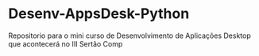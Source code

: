 # Desenv-AppsDesk-Python
Repositorio para o mini curso de Desenvolvimento de Aplicações Desktop que acontecerá no III Sertão Comp
